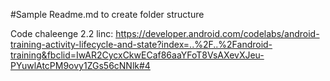 #Sample Readme.md to create folder structure

Code chaleenge 2.2
linc: https://developer.android.com/codelabs/android-training-activity-lifecycle-and-state?index=..%2F..%2Fandroid-training&fbclid=IwAR2CycxCkwECaf86aaYFoT8VsAXevXJeu-PYuwlAtcPM9ovy1ZGs56cNNlk#4
